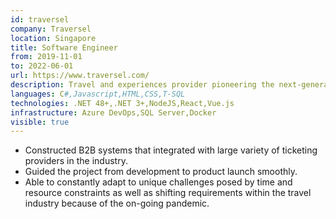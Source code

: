 ```yaml
---
id: traversel
company: Traversel
location: Singapore
title: Software Engineer
from: 2019-11-01
to: 2022-06-01
url: https://www.traversel.com/
description: Travel and experiences provider pioneering the next-generation of travel distribution.
languages: C#,Javascript,HTML,CSS,T-SQL
technologies: .NET 48+,.NET 3+,NodeJS,React,Vue.js
infrastructure: Azure DevOps,SQL Server,Docker
visible: true
---
```


- Constructed B2B systems that integrated with large variety of ticketing providers in the industry.
- Guided the project from development to product launch smoothly.
- Able to constantly adapt to unique challenges posed by time and resource constraints as well as shifting requirements within the travel industry because of the on-going pandemic.
